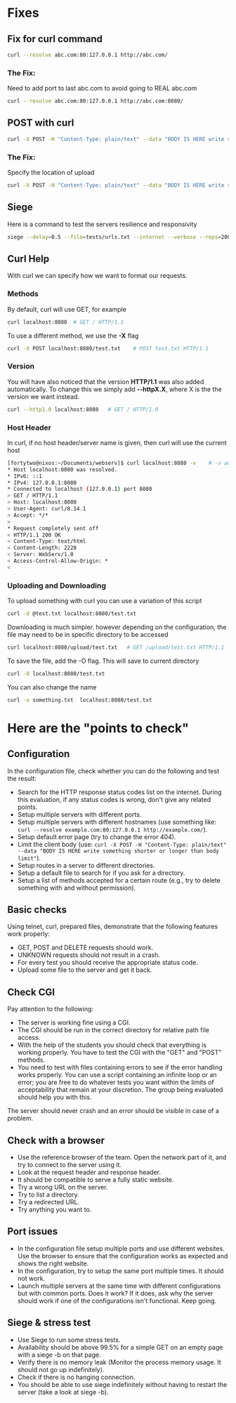 # Fixes

## Fix for curl command
```bash
curl --resolve abc.com:80:127.0.0.1 http://abc.com/   
```

### The Fix:
Need to add port to last abc.com to avoid going to REAL abc.com
```bash
curl --resolve abc.com:80:127.0.0.1 http://abc.com:8080/   
```

## POST with curl
```bash
curl -X POST -H "Content-Type: plain/text" --data "BODY IS HERE write something shorter or longer than body limit"
```

### The Fix:
Specify the location of upload
```bash
curl -X POST -H "Content-Type: plain/text" --data "BODY IS HERE write something shorter or longer than body limit" http://localhost:8080/upload/test.txt
```

## Siege

Here is a command to test the servers resilience and responsivity
```bash
siege --delay=0.5 --file=tests/urls.txt --internet --verbose --reps=200 --concurrent=15 --no-parser
```

## Curl Help

With curl we can specify how we want to format our requests.

### Methods

By default, curl will use GET, for example

```bash
curl localhost:8080  # GET / HTTP/1.1
```

To use a different method, we use the <b>-X</b> flag

```bash
curl -X POST localhost:8080/test.txt    # POST test.txt HTTP/1.1
```

### Version

You will have also noticed that the version <b>HTTP/1.1</b> was also added automatically. To change this we simply add <b>--httpX.X</b>, where X is the the version we want instead.

```bash
curl --http1.0 localhost:8080   # GET / HTTP/1.0
```

### Host Header

In curl, if no host header/server name is given, then curl will use the current host

```bash
[fortytwo@nixos:~/Documents/webserv]$ curl localhost:8080 -v    # -v added to show result verbosely
* Host localhost:8080 was resolved.
* IPv6: ::1
* IPv4: 127.0.0.1:8080
* Connected to localhost (127.0.0.1) port 8080
> GET / HTTP/1.1
> Host: localhost:8080
> User-Agent: curl/8.14.1
> Accept: */*
> 
* Request completely sent off
< HTTP/1.1 200 OK
< Content-Type: text/html
< Content-Length: 2228
< Server: WebServ/1.0
< Access-Control-Allow-Origin: *
< 
```

### Uploading and Downloading
To upload something with curl you can use a variation of this script

```bash
curl -d @test.txt localhost:8080/test.txt
```

Downloading is much simpler. however depending on the configuration, the file may need to be in specific directory to be accessed
```bash
curl localhost:8080/upload/test.txt   # GET /upload/test.txt HTTP/1.1
```

To  save the file, add the -O flag. This will save to current directory
```bash
curl -O localhost:8080/test.txt
```

You can also change the name
```bash
curl -o something.txt  localhost:8080/test.txt
```

# Here are the "points to check"

## Configuration

In the configuration file, check whether you can do the following and test the result:

- Search for the HTTP response status codes list on the internet. During this evaluation, if any status codes is wrong, don't give any related points.
- Setup multiple servers with different ports.
- Setup multiple servers with different hostnames (use something like: `curl --resolve example.com:80:127.0.0.1 http://example.com/`).
- Setup default error page (try to change the error 404).
- Limit the client body (use: `curl -X POST -H "Content-Type: plain/text" --data "BODY IS HERE write something shorter or longer than body limit"`).
- Setup routes in a server to different directories.
- Setup a default file to search for if you ask for a directory.
- Setup a list of methods accepted for a certain route (e.g., try to delete something with and without permission).

## Basic checks

Using telnet, curl, prepared files, demonstrate that the following features work properly:

- GET, POST and DELETE requests should work.
- UNKNOWN requests should not result in a crash.
- For every test you should receive the appropriate status code.
- Upload some file to the server and get it back.


## Check CGI

Pay attention to the following:

- The server is working fine using a CGI.
- The CGI should be run in the correct directory for relative path file access.
- With the help of the students you should check that everything is working properly. You have 
    to test the CGI with the "GET" and "POST" methods.
- You need to test with files containing errors to see if the error handling works properly.
    You can use a script containing an infinite loop or an error; you are free to do whatever 
    tests you want within the limits of acceptability that remain at your discretion. The group 
    being evaluated should help you with this.

The server should never crash and an error should be visible in case of a problem.

## Check with a browser

- Use the reference browser of the team. Open the network part of it, and try to connect to the 
    server using it.
- Look at the request header and response header.
- It should be compatible to serve a fully static website.
- Try a wrong URL on the server.
- Try to list a directory.
- Try a redirected URL.
- Try anything you want to.

## Port issues

- In the configuration file setup multiple ports and use different websites.
    Use the browser to ensure that the configuration works as expected and shows the right website.
- In the configuration, try to setup the same port multiple times. It should not work.
- Launch multiple servers at the same time with different configurations but with common ports.
    Does it work? If it does, ask why the server should work if one of the configurations isn't 
    functional. Keep going.

## Siege & stress test

- Use Siege to run some stress tests.
- Availability should be above 99.5% for a simple GET on an empty page with a siege -b on that page.
- Verify there is no memory leak (Monitor the process memory usage. It should not go up indefinitely).
- Check if there is no hanging connection.
- You should be able to use siege indefinitely without having to restart the server (take a look at siege -b).